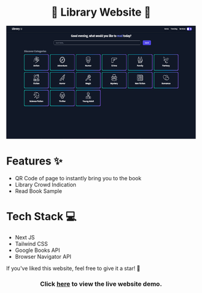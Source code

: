 
<div align='center'>
  
  # 📘 Library Website 📘
  <img src='./assets/images/thumbnail.png' height='300px' />

</div>


# Features ✨

- QR Code of page to instantly bring you to the book
- Library Crowd Indication
- Read Book Sample

# Tech Stack 💻	

- Next JS
- Tailwind CSS
- Google Books API
- Browser Navigator API

If you've liked this website, feel free to give it a star! 🌟

<div align='center'>

  ### Click [here](https://libraryapp-ivusc.vercel.app/) to view the live website demo.

</div>